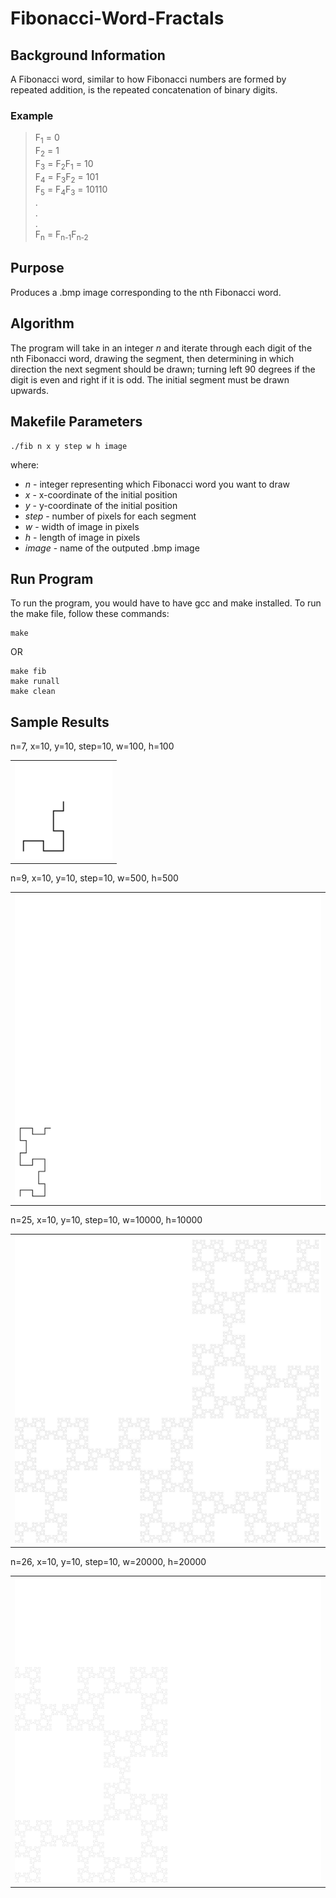 # Fibonacci-Word-Fractals

## Background Information

A Fibonacci word, similar to how Fibonacci numbers are formed by repeated addition, is the repeated concatenation of binary digits.

### Example

>F<sub>1</sub> = 0\
>F<sub>2</sub> = 1\
>F<sub>3</sub> = F<sub>2</sub>F<sub>1</sub> = 10\
>F<sub>4</sub> = F<sub>3</sub>F<sub>2</sub> = 101\
>F<sub>5</sub> = F<sub>4</sub>F<sub>3</sub> = 10110\
>.\
>.\
>.\
>F<sub>n</sub> = F<sub>n-1</sub>F<sub>n-2</sub>

## Purpose

Produces a .bmp image corresponding to the nth Fibonacci word.

## Algorithm

The program will take in an integer _n_ and iterate through each digit of the nth Fibonacci word, drawing the segment, then determining in which direction the next segment should be drawn; turning left 90 degrees if the digit is even and right if it is odd. The initial segment must be drawn upwards.

## Makefile Parameters

~~~
./fib n x y step w h image
~~~

where:

* _n_ - integer representing which Fibonacci word you want to draw
* _x_ - x-coordinate of the initial position
* _y_ - y-coordinate of the initial position
* _step_ - number of pixels for each segment
* _w_ - width of image in pixels
* _h_ - length of image in pixels
* _image_ - name of the outputed .bmp image

## Run Program 

To run the program, you would have to have gcc and make installed. 
To run the make file, follow these commands:
~~~
make
~~~
OR
~~~
make fib
make runall
make clean
~~~


## Sample Results
<p>n=7, x=10, y=10, step=10, w=100, h=100</p>
<table><tr><td>
    <img src="/images/fib7.png" />
</td></tr></table>

<p>n=9, x=10, y=10, step=10, w=500, h=500</p>
<table><tr><td>
    <img src="/images/fib9.png" />
</td></tr></table>

<p>n=25, x=10, y=10, step=10, w=10000, h=10000</p>
<table><tr><td>
    <img src="/images/fib25.png" />
</td></tr></table>

<p>n=26, x=10, y=10, step=10, w=20000, h=20000</p>
<table><tr><td>
    <img src="/images/fib26.png" />
</td></tr></table>